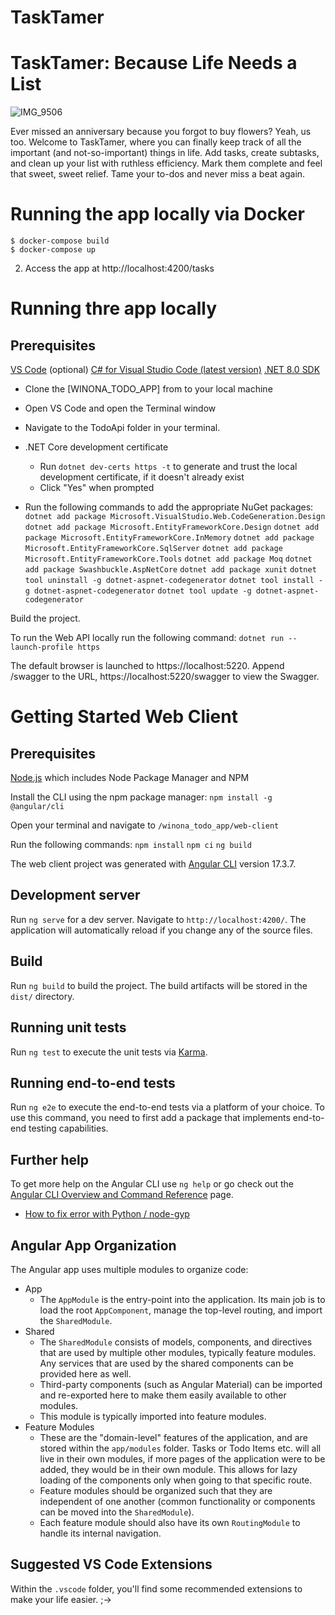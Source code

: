 # TaskTamer

# TaskTamer: Because Life Needs a List

![IMG_9506](https://github.com/prawl/winona_todo_app/assets/3402498/73e4c8e2-6f89-49b7-8c61-eec068c34822)

Ever missed an anniversary because you forgot to buy flowers? Yeah, us too. Welcome to TaskTamer, where you can finally keep track of all the important (and not-so-important) things in life. Add tasks, create subtasks, and clean up your list with ruthless efficiency. Mark them complete and feel that sweet, sweet relief. Tame your to-dos and never miss a beat again.

# Running the app locally via Docker
```
$ docker-compose build
$ docker-compose up
```

2. Access the app at http://localhost:4200/tasks

# Running thre app locally

## Prerequisites
[VS Code](https://code.visualstudio.com/download)  (optional)
[C# for Visual Studio Code (latest version)](https://marketplace.visualstudio.com/items?itemName=ms-dotnettools.csharp)
[.NET 8.0 SDK](https://dotnet.microsoft.com/en-us/download/dotnet/8.0)

- Clone the [WINONA_TODO_APP] from  to your local machine
- Open VS Code and open the Terminal window

- Navigate to the TodoApi folder in your terminal.

- .NET Core development certificate
    - Run `dotnet dev-certs https -t` to generate and trust the local development certificate, if it doesn't already exist
    - Click "Yes" when prompted

- Run the following commands to add the appropriate NuGet packages:
`dotnet add package Microsoft.VisualStudio.Web.CodeGeneration.Design`
`dotnet add package Microsoft.EntityFrameworkCore.Design`
`dotnet add package Microsoft.EntityFrameworkCore.InMemory`
`dotnet add package Microsoft.EntityFrameworkCore.SqlServer`
`dotnet add package Microsoft.EntityFrameworkCore.Tools`
`dotnet add package Moq`
`dotnet add package Swashbuckle.AspNetCore`
`dotnet add package xunit`
`dotnet tool uninstall -g dotnet-aspnet-codegenerator`
`dotnet tool install -g dotnet-aspnet-codegenerator`
`dotnet tool update -g dotnet-aspnet-codegenerator`

Build the project.

To run the Web API locally run the following command:
`dotnet run --launch-profile https`

The default browser is launched to https://localhost:5220. Append /swagger to the URL, https://localhost:5220/swagger to view the Swagger.

# Getting Started Web Client

## Prerequisites
[Node.js](https://nodejs.org/en) which includes Node Package Manager and NPM

Install the CLI using the npm package manager:
`npm install -g @angular/cli`

Open your terminal and navigate to `/winona_todo_app/web-client`

Run the following commands:
`npm install`
`npm ci`
`ng build`

The web client project was generated with [Angular CLI](https://github.com/angular/angular-cli) version 17.3.7.

## Development server

Run `ng serve` for a dev server. Navigate to `http://localhost:4200/`. The application will automatically reload if you change any of the source files.

## Build

Run `ng build` to build the project. The build artifacts will be stored in the `dist/` directory.

## Running unit tests

Run `ng test` to execute the unit tests via [Karma](https://karma-runner.github.io).

## Running end-to-end tests

Run `ng e2e` to execute the end-to-end tests via a platform of your choice. To use this command, you need to first add a package that implements end-to-end testing capabilities.

## Further help

To get more help on the Angular CLI use `ng help` or go check out the [Angular CLI Overview and Command Reference](https://angular.io/cli) page.

  - [How to fix error with Python / node-gyp](https://hisk.io/how-to-fix-node-js-gyp-err-cant-find-python-executable-python-on-windows/)

  ## Angular App Organization
The Angular app uses multiple modules to organize code:
- App
    - The `AppModule` is the entry-point into the application.  Its main job is to load the root `AppComponent`, manage the top-level routing, and import the `SharedModule`.
- Shared
    - The `SharedModule` consists of models, components, and directives that are used by multiple other modules, typically feature modules.  Any services that are used by the shared components can be provided here as well.
    - Third-party components (such as Angular Material) can be imported and re-exported here to make them easily available to other modules.
    - This module is typically imported into feature modules.
- Feature Modules
   - These are the "domain-level" features of the application, and are stored within the `app/modules` folder. Tasks or Todo Items etc. will all live in their own modules, if more pages of the application were to be added, they would be in their own module. This allows for lazy loading of the components only when going to that specific route. 
   - Feature modules should be organized such that they are independent of one another (common functionality or components can be moved into the `SharedModule`).
   - Each feature module should also have its own `RoutingModule` to handle its internal navigation.

## Suggested VS Code Extensions

Within the `.vscode` folder, you'll find some recommended extensions to make your life easier. ;->
